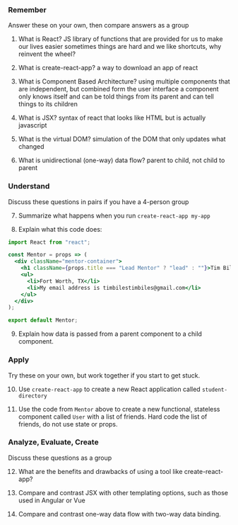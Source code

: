 ### Remember

Answer these on your own, then compare answers as a group

1.  What is React?
      JS library of functions that are provided for us to make our lives easier
      sometimes things are hard and we like shortcuts, why reinvent the wheel?

2.  What is create-react-app?
      a way to download an app of react

3.  What is Component Based Architecture?
      using multiple components that are independent, but combined form the user interface
      a component only knows itself and can be told things from its parent and can tell things to its children

4.  What is JSX?
      syntax of react that looks like HTML but is actually javascript

5.  What is the virtual DOM?
      simulation of the DOM that only updates what changed

6.  What is unidirectional (one-way) data flow?
    parent to child, not child to parent

### Understand

Discuss these questions in pairs if you have a 4-person group

7.  Summarize what happens when you run `create-react-app my-app`

8.  Explain what this code does:

```jsx
import React from "react";

const Mentor = props => (
  <div className="mentor-container">
    <h1 className={props.title === "Lead Mentor" ? "lead" : ""}>Tim Biles</h1>
    <ul>
      <li>Fort Worth, TX</li>
      <li>My email address is timbilestimbiles@gmail.com</li>
    </ul>
  </div>
);

export default Mentor;
```

9.  Explain how data is passed from a parent component to a child component.

### Apply

Try these on your own, but work together if you start to get stuck.

10.  Use `create-react-app` to create a new React application called `student-directory`

11.  Use the code from `Mentor` above to create a new functional, stateless component called `User` with a list of friends. Hard code the list of friends, do not use state or props.

### Analyze, Evaluate, Create

Discuss these questions as a group

12. What are the benefits and drawbacks of using a tool like create-react-app?

13. Compare and contrast JSX with other templating options, such as those used in Angular or Vue

14. Compare and contrast one-way data flow with two-way data binding.
